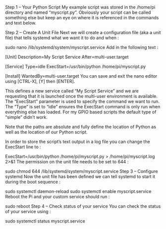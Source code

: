 Step 1 – Your Python Script
My example script was stored in the /home/pi directory and named “myscript.py”. Obviously your script can be called something else but keep an eye on where it is referenced in the commands and text below.

Step 2 – Create A Unit File
Next we will create a configuration file (aka a unit file) that tells systemd what we want it to do and when :

sudo nano /lib/systemd/system/myscript.service
Add in the following text :


   [Unit]
   Description=My Script Service
   After=multi-user.target

   [Service]
   Type=idle
   ExecStart=/usr/bin/python /home/pi/myscript.py

   [Install]
   WantedBy=multi-user.target
   You can save and exit the nano editor using [CTRL-X], [Y] then [ENTER].


This defines a new service called “My Script Service” and we are requesting that it is launched once the multi-user environment is available. The “ExecStart” parameter is used to specify the command we want to run. The “Type” is set to “idle” ensures the ExecStart command is only run when everything else has loaded. For my GPIO based scripts the default type of “simple” didn’t work.

Note that the paths are absolute and fully define the location of Python as well as the location of our Python script.

In order to store the script’s text output in a log file you can change the ExecStart line to :

ExecStart=/usr/bin/python /home/pi/myscript.py > /home/pi/myscript.log 2>&1
The permission on the unit file needs to be set to 644 :

sudo chmod 644 /lib/systemd/system/myscript.service
Step 3 – Configure systemd
Now the unit file has been defined we can tell systemd to start it during the boot sequence :

sudo systemctl daemon-reload
 sudo systemctl enable myscript.service
Reboot the Pi and your custom service should run :

sudo reboot
Step 4 – Check status of your service
You can check the status of your service using :

sudo systemctl status myscript.service
